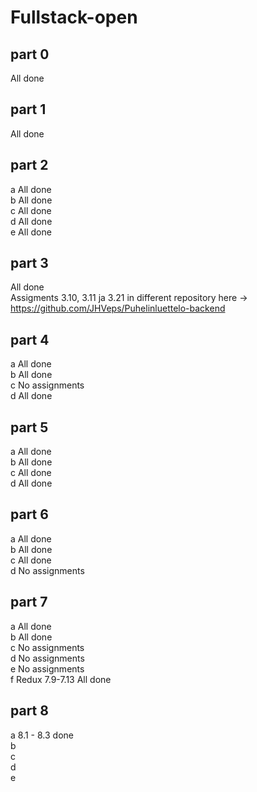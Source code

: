 # Fullstack-open

## part 0

All done

## part 1

All done

## part 2

a All done</br>
b All done</br>
c All done</br>
d All done</br>
e All done

## part 3

All done</br>
Assigments 3.10, 3.11 ja 3.21 in different repository here -> https://github.com/JHVeps/Puhelinluettelo-backend

## part 4

a All done</br>
b All done</br>
c No assignments</br>
d All done</br>

## part 5

a All done</br>
b All done</br>
c All done</br>
d All done</br>

## part 6

a All done</br>
b All done</br>
c All done</br>
d No assignments</br>

## part 7

a All done</br>
b All done</br>
c No assignments</br>
d No assignments</br>
e No assignments</br>
f Redux 7.9-7.13 All done</br>

## part 8

a 8.1 - 8.3 done</br>
b </br>
c </br>
d </br>
e </br>
